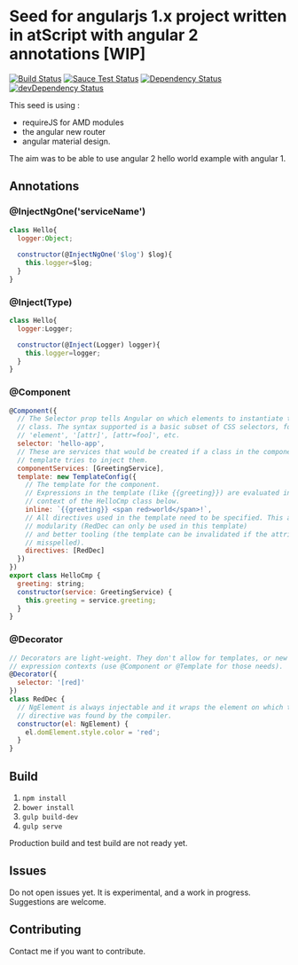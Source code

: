 # Seed for angularjs 1.x project written in atScript with angular 2 annotations [WIP]

[![Build Status](https://travis-ci.org/mlb6/angular2One-seed.svg?branch=master)](https://travis-ci.org/mlb6/angular2One-seed) [![Sauce Test Status](https://saucelabs.com/browser-matrix/mlb6.svg)](https://saucelabs.com/u/mlb6) [![Dependency Status](https://david-dm.org/mlb6/angular2One-seed.svg)](https://david-dm.org/mlb6/angular2One-seed) [![devDependency Status](https://david-dm.org/mlb6/angular2One-seed/dev-status.svg)](https://david-dm.org/mlb6/angular2One-seed#info=devDependencies)

This seed is using :
 - requireJS for AMD modules
 - the angular new router
 - angular material design.
 
 The aim was to be able to use angular 2 hello world example with angular 1.

## Annotations
### @InjectNgOne('serviceName')
```javascript
class Hello{
  logger:Object;
  
  constructor(@InjectNgOne('$log') $log){
    this.logger=$log;
  }
}
```

### @Inject(Type)
```javascript
class Hello{
  logger:Logger;

  constructor(@Inject(Logger) logger){
    this.logger=logger;
  }
}
```


### @Component
```javascript
@Component({
  // The Selector prop tells Angular on which elements to instantiate this
  // class. The syntax supported is a basic subset of CSS selectors, for example
  // 'element', '[attr]', [attr=foo]', etc.
  selector: 'hello-app',
  // These are services that would be created if a class in the component's
  // template tries to inject them.
  componentServices: [GreetingService],
  template: new TemplateConfig({
    // The template for the component.
    // Expressions in the template (like {{greeting}}) are evaluated in the
    // context of the HelloCmp class below.
    inline: `{{greeting}} <span red>world</span>!`,
    // All directives used in the template need to be specified. This allows for
    // modularity (RedDec can only be used in this template)
    // and better tooling (the template can be invalidated if the attribute is
    // misspelled).
    directives: [RedDec]
  })
})
export class HelloCmp {
  greeting: string;
  constructor(service: GreetingService) {
    this.greeting = service.greeting;
  }
}
```

### @Decorator
```javascript
// Decorators are light-weight. They don't allow for templates, or new
// expression contexts (use @Component or @Template for those needs).
@Decorator({
  selector: '[red]'
})
class RedDec {
  // NgElement is always injectable and it wraps the element on which the
  // directive was found by the compiler.
  constructor(el: NgElement) {
    el.domElement.style.color = 'red';
  }
}
```
 
## Build
1. `npm install`
2. `bower install`
3. `gulp build-dev`
4. `gulp serve`

Production build and test build are not ready yet.

## Issues
Do not open issues yet. It is experimental, and a work in progress.
Suggestions are welcome.

## Contributing
Contact me if you want to contribute.
